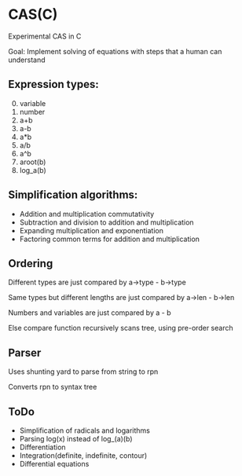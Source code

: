# CAS(C)
Experimental CAS in C

Goal: Implement solving of equations with steps that a human can understand

## Expression types:
0. variable
1. number
2. a+b
3. a-b
4. a*b
5. a/b
6. a^b
7. aroot(b)
8. log_a(b)

## Simplification algorithms:

 - Addition and multiplication commutativity
 - Subtraction and division to addition and multiplication
 - Expanding multiplication and exponentiation
 - Factoring common terms for addition and multiplication

## Ordering

Different types are just compared by a->type - b->type

Same types but different lengths are just compared by a->len - b->len

Numbers and variables are just compared by a - b

Else compare function recursively scans tree, using pre-order search

## Parser

Uses shunting yard to parse from string to rpn

Converts rpn to syntax tree

## ToDo
* Simplification of radicals and logarithms
* Parsing log(x) instead of log_(a)(b)
* Differentiation
* Integration(definite, indefinite, contour)
* Differential equations
